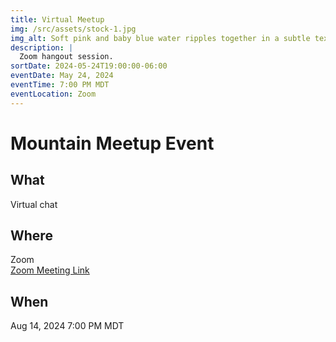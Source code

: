 ```yaml
---
title: Virtual Meetup
img: /src/assets/stock-1.jpg
img_alt: Soft pink and baby blue water ripples together in a subtle texture.
description: |
  Zoom hangout session.
sortDate: 2024-05-24T19:00:00-06:00
eventDate: May 24, 2024
eventTime: 7:00 PM MDT
eventLocation: Zoom
---
```

# Mountain Meetup Event
## What
Virtual chat

## Where
Zoom  
[Zoom Meeting Link](https://www.zoom.com)

## When
Aug 14, 2024 7:00 PM MDT
